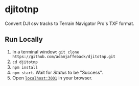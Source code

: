 # djitotnp
Convert DJI csv tracks to Terrain Navigator Pro's TXF format.

## Run Locally

1. In a terminal window: `git clone https://github.com/adamjaffeback/djitotnp.git`
1. `cd djitotnp`
1. `npm install`
1. `npm start`. Wait for _Status_ to  be "Success".
1. Open [`localhost:3001`](localhost:3001) in your browser.